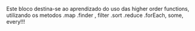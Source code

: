 Este bloco destina-se ao aprendizado do uso das higher order functions,
utilizando os metodos .map .finder , filter .sort .reduce .forEach, some, every!!!